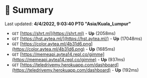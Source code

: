 # 📖 Summary
Last updated: **4/4/2022, 9:03:40 PTG "Asia/Kuala_Lumpur"**

- `GET` [https://shrt.ml](https://shrt.ml) - **Up** (2058ms)
- `GET` [https://hst.aytea.ml/](https://hst.aytea.ml/) - **Up** (17048ms)
- `GET` [https://color.aytea.ml/4b31d6.png](https://color.aytea.ml/4b31d6.png) - **Up** (1685ms)
- `GET` [https://memeapi.aytea14.repl.co/gimme](https://memeapi.aytea14.repl.co/gimme) - **Up** (937ms)
- `GET` [https://teledrivemy.herokuapp.com/dashboard](https://teledrivemy.herokuapp.com/dashboard) - **Up** (192ms)
